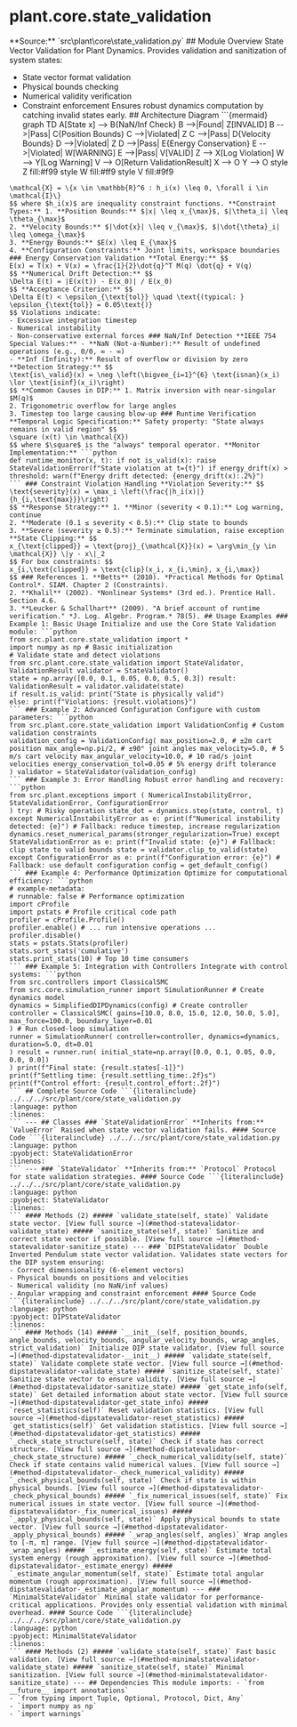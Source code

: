 # plant.core.state_validation
<!-- Enhanced by Week 8 Phase 2 --> **Source:** `src\plant\core\state_validation.py` ## Module Overview State Vector Validation for Plant Dynamics. Provides validation and sanitization of system states:
- State vector format validation
- Physical bounds checking
- Numerical validity verification
- Constraint enforcement Ensures robust dynamics computation by catching invalid states early. ## Architecture Diagram ```{mermaid}
graph TD A[State x] --> B{NaN/Inf Check} B -->|Found| Z[INVALID] B -->|Pass| C{Position Bounds} C -->|Violated| Z C -->|Pass| D{Velocity Bounds} D -->|Violated| Z D -->|Pass| E{Energy Conservation} E -->|Violated| W[WARNING] E -->|Pass| V[VALID] Z --> X[Log Violation] W --> Y[Log Warning] V --> O[Return ValidationResult] X --> O Y --> O style Z fill:#f99 style W fill:#ff9 style V fill:#9f9
``` ## Enhanced Mathematical Foundation ### Physical Constraint Theory **State Space Definition:** The admissible state space $\mathcal{X}$ is defined by physical constraints: $$
\mathcal{X} = \{x \in \mathbb{R}^6 : h_i(x) \leq 0, \forall i \in \mathcal{I}\}
$$ where $h_i(x)$ are inequality constraint functions. **Constraint Types:** 1. **Position Bounds:** $|x| \leq x_{\max}$, $|\theta_i| \leq \theta_{\max}$
2. **Velocity Bounds:** $|\dot{x}| \leq v_{\max}$, $|\dot{\theta}_i| \leq \omega_{\max}$
3. **Energy Bounds:** $E(x) \leq E_{\max}$
4. **Configuration Constraints:** Joint limits, workspace boundaries ### Energy Conservation Validation **Total Energy:** $$
E(x) = T(x) + V(x) = \frac{1}{2}\dot{q}^T M(q) \dot{q} + V(q)
$$ **Numerical Drift Detection:** $$
\Delta E(t) = |E(x(t)) - E(x_0)| / E(x_0)
$$ **Acceptance Criterion:** $$
\Delta E(t) < \epsilon_{\text{tol}} \quad \text{(typical: } \epsilon_{\text{tol}} = 0.05\text{)}
$$ Violations indicate:
- Excessive integration timestep
- Numerical instability
- Non-conservative external forces ### NaN/Inf Detection **IEEE 754 Special Values:** - **NaN (Not-a-Number):** Result of undefined operations (e.g., 0/0, ∞ - ∞)
- **Inf (Infinity):** Result of overflow or division by zero **Detection Strategy:** $$
\text{is\_valid}(x) = \neg \left(\bigvee_{i=1}^{6} \text{isnan}(x_i) \lor \text{isinf}(x_i)\right)
$$ **Common Causes in DIP:** 1. Matrix inversion with near-singular $M(q)$
2. Trigonometric overflow for large angles
3. Timestep too large causing blow-up ### Runtime Verification **Temporal Logic Specification:** Safety property: "State always remains in valid region" $$
\square (x(t) \in \mathcal{X})
$$ where $\square$ is the "always" temporal operator. **Monitor Implementation:** ```python
def runtime_monitor(x, t): if not is_valid(x): raise StateValidationError(f"State violation at t={t}") if energy_drift(x) > threshold: warn(f"Energy drift detected: {energy_drift(x):.2%}")
``` ### Constraint Violation Handling **Violation Severity:** $$
\text{severity}(x) = \max_i \left(\frac{|h_i(x)|}{h_{i,\text{max}}}\right)
$$ **Response Strategy:** 1. **Minor (severity < 0.1):** Log warning, continue
2. **Moderate (0.1 ≤ severity < 0.5):** Clip state to bounds
3. **Severe (severity ≥ 0.5):** Terminate simulation, raise exception **State Clipping:** $$
x_{\text{clipped}} = \text{proj}_{\mathcal{X}}(x) = \arg\min_{y \in \mathcal{X}} \|y - x\|_2
$$ For box constraints: $$
x_{i,\text{clipped}} = \text{clip}(x_i, x_{i,\min}, x_{i,\max})
$$ ### References 1. **Betts** (2010). *Practical Methods for Optimal Control*. SIAM. Chapter 2 (Constraints).
2. **Khalil** (2002). *Nonlinear Systems* (3rd ed.). Prentice Hall. Section 4.6.
3. **Leucker & Schallhart** (2009). "A brief account of runtime verification." *J. Log. Algebr. Program.* 78(5). ## Usage Examples ### Example 1: Basic Usage Initialize and use the Core State Validation module: ```python
from src.plant.core.state_validation import *
import numpy as np # Basic initialization
# Validate state and detect violations
from src.plant.core.state_validation import StateValidator, ValidationResult validator = StateValidator()
state = np.array([0.0, 0.1, 0.05, 0.0, 0.5, 0.3]) result: ValidationResult = validator.validate(state)
if result.is_valid: print("State is physically valid")
else: print(f"Violations: {result.violations}")
``` ### Example 2: Advanced Configuration Configure with custom parameters: ```python
from src.plant.core.state_validation import ValidationConfig # Custom validation constraints
validation_config = ValidationConfig( max_position=2.0, # ±2m cart position max_angle=np.pi/2, # ±90° joint angles max_velocity=5.0, # 5 m/s cart velocity max_angular_velocity=10.0, # 10 rad/s joint velocities energy_conservation_tol=0.05 # 5% energy drift tolerance
) validator = StateValidator(validation_config)
``` ### Example 3: Error Handling Robust error handling and recovery: ```python
from src.plant.exceptions import ( NumericalInstabilityError, StateValidationError, ConfigurationError
) try: # Risky operation state_dot = dynamics.step(state, control, t) except NumericalInstabilityError as e: print(f"Numerical instability detected: {e}") # Fallback: reduce timestep, increase regularization dynamics.reset_numerical_params(stronger_regularization=True) except StateValidationError as e: print(f"Invalid state: {e}") # Fallback: clip state to valid bounds state = validator.clip_to_valid(state) except ConfigurationError as e: print(f"Configuration error: {e}") # Fallback: use default configuration config = get_default_config()
``` ### Example 4: Performance Optimization Optimize for computational efficiency: ```python
# example-metadata:
# runnable: false # Performance optimization
import cProfile
import pstats # Profile critical code path
profiler = cProfile.Profile()
profiler.enable() # ... run intensive operations ... profiler.disable()
stats = pstats.Stats(profiler)
stats.sort_stats('cumulative')
stats.print_stats(10) # Top 10 time consumers
``` ### Example 5: Integration with Controllers Integrate with control systems: ```python
from src.controllers import ClassicalSMC
from src.core.simulation_runner import SimulationRunner # Create dynamics model
dynamics = SimplifiedDIPDynamics(config) # Create controller
controller = ClassicalSMC( gains=[10.0, 8.0, 15.0, 12.0, 50.0, 5.0], max_force=100.0, boundary_layer=0.01
) # Run closed-loop simulation
runner = SimulationRunner( controller=controller, dynamics=dynamics, duration=5.0, dt=0.01
) result = runner.run( initial_state=np.array([0.0, 0.1, 0.05, 0.0, 0.0, 0.0])
) print(f"Final state: {result.states[-1]}")
print(f"Settling time: {result.settling_time:.2f}s")
print(f"Control effort: {result.control_effort:.2f}")
``` ## Complete Source Code ```{literalinclude} ../../../src/plant/core/state_validation.py
:language: python
:linenos:
``` --- ## Classes ### `StateValidationError` **Inherits from:** `ValueError` Raised when state vector validation fails. #### Source Code ```{literalinclude} ../../../src/plant/core/state_validation.py
:language: python
:pyobject: StateValidationError
:linenos:
``` --- ### `StateValidator` **Inherits from:** `Protocol` Protocol for state validation strategies. #### Source Code ```{literalinclude} ../../../src/plant/core/state_validation.py
:language: python
:pyobject: StateValidator
:linenos:
``` #### Methods (2) ##### `validate_state(self, state)` Validate state vector. [View full source →](#method-statevalidator-validate_state) ##### `sanitize_state(self, state)` Sanitize and correct state vector if possible. [View full source →](#method-statevalidator-sanitize_state) --- ### `DIPStateValidator` Double Inverted Pendulum state vector validation. Validates state vectors for the DIP system ensuring:
- Correct dimensionality (6-element vectors)
- Physical bounds on positions and velocities
- Numerical validity (no NaN/inf values)
- Angular wrapping and constraint enforcement #### Source Code ```{literalinclude} ../../../src/plant/core/state_validation.py
:language: python
:pyobject: DIPStateValidator
:linenos:
``` #### Methods (14) ##### `__init__(self, position_bounds, angle_bounds, velocity_bounds, angular_velocity_bounds, wrap_angles, strict_validation)` Initialize DIP state validator. [View full source →](#method-dipstatevalidator-__init__) ##### `validate_state(self, state)` Validate complete state vector. [View full source →](#method-dipstatevalidator-validate_state) ##### `sanitize_state(self, state)` Sanitize state vector to ensure validity. [View full source →](#method-dipstatevalidator-sanitize_state) ##### `get_state_info(self, state)` Get detailed information about state vector. [View full source →](#method-dipstatevalidator-get_state_info) ##### `reset_statistics(self)` Reset validation statistics. [View full source →](#method-dipstatevalidator-reset_statistics) ##### `get_statistics(self)` Get validation statistics. [View full source →](#method-dipstatevalidator-get_statistics) ##### `_check_state_structure(self, state)` Check if state has correct structure. [View full source →](#method-dipstatevalidator-_check_state_structure) ##### `_check_numerical_validity(self, state)` Check if state contains valid numerical values. [View full source →](#method-dipstatevalidator-_check_numerical_validity) ##### `_check_physical_bounds(self, state)` Check if state is within physical bounds. [View full source →](#method-dipstatevalidator-_check_physical_bounds) ##### `_fix_numerical_issues(self, state)` Fix numerical issues in state vector. [View full source →](#method-dipstatevalidator-_fix_numerical_issues) ##### `_apply_physical_bounds(self, state)` Apply physical bounds to state vector. [View full source →](#method-dipstatevalidator-_apply_physical_bounds) ##### `_wrap_angles(self, angles)` Wrap angles to [-π, π] range. [View full source →](#method-dipstatevalidator-_wrap_angles) ##### `_estimate_energy(self, state)` Estimate total system energy (rough approximation). [View full source →](#method-dipstatevalidator-_estimate_energy) ##### `_estimate_angular_momentum(self, state)` Estimate total angular momentum (rough approximation). [View full source →](#method-dipstatevalidator-_estimate_angular_momentum) --- ### `MinimalStateValidator` Minimal state validator for performance-critical applications. Provides only essential validation with minimal overhead. #### Source Code ```{literalinclude} ../../../src/plant/core/state_validation.py
:language: python
:pyobject: MinimalStateValidator
:linenos:
``` #### Methods (2) ##### `validate_state(self, state)` Fast basic validation. [View full source →](#method-minimalstatevalidator-validate_state) ##### `sanitize_state(self, state)` Minimal sanitization. [View full source →](#method-minimalstatevalidator-sanitize_state) --- ## Dependencies This module imports: - `from __future__ import annotations`
- `from typing import Tuple, Optional, Protocol, Dict, Any`
- `import numpy as np`
- `import warnings`
